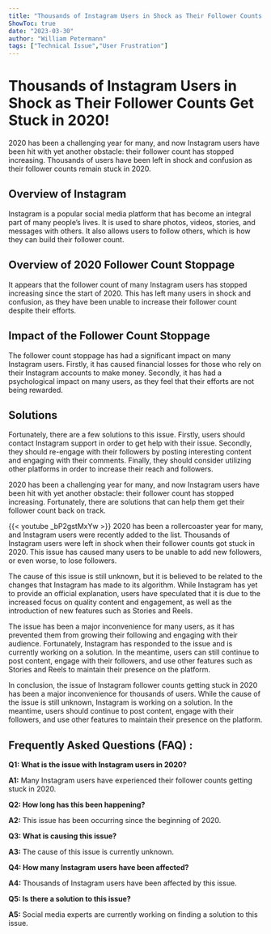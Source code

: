 ```yaml
---
title: "Thousands of Instagram Users in Shock as Their Follower Counts Get Stuck in 2020!"
ShowToc: true 
date: "2023-03-30"
author: "William Petermann" 
tags: ["Technical Issue","User Frustration"]
---
```

# Thousands of Instagram Users in Shock as Their Follower Counts Get Stuck in 2020!

2020 has been a challenging year for many, and now Instagram users have been hit with yet another obstacle: their follower count has stopped increasing. Thousands of users have been left in shock and confusion as their follower counts remain stuck in 2020. 

## Overview of Instagram

Instagram is a popular social media platform that has become an integral part of many people’s lives. It is used to share photos, videos, stories, and messages with others. It also allows users to follow others, which is how they can build their follower count. 

## Overview of 2020 Follower Count Stoppage

It appears that the follower count of many Instagram users has stopped increasing since the start of 2020. This has left many users in shock and confusion, as they have been unable to increase their follower count despite their efforts. 

## Impact of the Follower Count Stoppage

The follower count stoppage has had a significant impact on many Instagram users. Firstly, it has caused financial losses for those who rely on their Instagram accounts to make money. Secondly, it has had a psychological impact on many users, as they feel that their efforts are not being rewarded. 

## Solutions

Fortunately, there are a few solutions to this issue. Firstly, users should contact Instagram support in order to get help with their issue. Secondly, they should re-engage with their followers by posting interesting content and engaging with their comments. Finally, they should consider utilizing other platforms in order to increase their reach and followers. 

2020 has been a challenging year for many, and now Instagram users have been hit with yet another obstacle: their follower count has stopped increasing. Fortunately, there are solutions that can help them get their follower count back on track.

{{< youtube _bP2gstMxYw >}} 
2020 has been a rollercoaster year for many, and Instagram users were recently added to the list. Thousands of Instagram users were left in shock when their follower counts got stuck in 2020. This issue has caused many users to be unable to add new followers, or even worse, to lose followers. 

The cause of this issue is still unknown, but it is believed to be related to the changes that Instagram has made to its algorithm. While Instagram has yet to provide an official explanation, users have speculated that it is due to the increased focus on quality content and engagement, as well as the introduction of new features such as Stories and Reels. 

The issue has been a major inconvenience for many users, as it has prevented them from growing their following and engaging with their audience. Fortunately, Instagram has responded to the issue and is currently working on a solution. In the meantime, users can still continue to post content, engage with their followers, and use other features such as Stories and Reels to maintain their presence on the platform. 

In conclusion, the issue of Instagram follower counts getting stuck in 2020 has been a major inconvenience for thousands of users. While the cause of the issue is still unknown, Instagram is working on a solution. In the meantime, users should continue to post content, engage with their followers, and use other features to maintain their presence on the platform.

## Frequently Asked Questions (FAQ) :
**Q1: What is the issue with Instagram users in 2020?**

**A1:** Many Instagram users have experienced their follower counts getting stuck in 2020.

**Q2: How long has this been happening?**

**A2:** This issue has been occurring since the beginning of 2020.

**Q3: What is causing this issue?**

**A3:** The cause of this issue is currently unknown.

**Q4: How many Instagram users have been affected?**

**A4:** Thousands of Instagram users have been affected by this issue.

**Q5: Is there a solution to this issue?**

**A5:** Social media experts are currently working on finding a solution to this issue.


